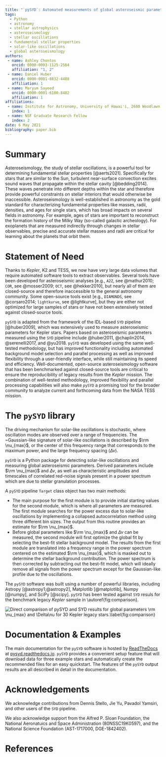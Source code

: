 ```yaml
---
title: "`pySYD`: Automated measurements of global asteroseismic parameters"
tags:
  - Python
  - astronomy
  - stellar astrophysics
  - asteroseismology
  - stellar oscillations
  - fundamental stellar properties
  - solar-like oscillations
  - global asteroseismology
authors:
 - name: Ashley Chontos
   orcid: 0000-0003-1125-2564
   affiliation: "1, 2"
 - name: Daniel Huber
   orcid: 0000-0001-8832-4488
   affiliation: 1
 - name: Maryum Sayeed 
   orcid: 0000-0001-6180-8482
   affiliation: 1
affiliations:
 - name: Institute for Astronomy, University of Hawai'i, 2680 Woodlawn Drive, Honolulu, HI 96822, USA
   index: 1
 - name: NSF Graduate Research Fellow
   index: 2
date: 6 May 2021
bibliography: paper.bib
---
```


# Summary

Asteroseismology, the study of stellar oscillations, is a powerful tool for determining fundamental stellar 
properties [@aerts2021]. Specifically for stars that are similar to the Sun, turbulent near-surface convection 
excites sound waves that propagate within the stellar cavity [@bedding2014]. These waves penetrate 
into different depths within the star and therefore provide powerful constraints on stellar interiors that would 
otherwise be inaccessible. Asteroseismology is well-established in astronomy as the gold standard for 
characterizing fundamental properties like masses, radii, densities, and ages for single stars, which has
broad impacts on several fields in astronomy. For example, ages of stars are important to reconstruct the 
formation history of the Milky Way (so-called galactic archeology). For exoplanets that are measured indirectly 
through changes in stellar observables, precise and accurate stellar masses and radii are critical for 
learning about the planets that orbit them.

# Statement of Need

Thanks to *Kepler*, K2 and TESS, we now have very large data volumes that require automated software tools
to extract observables. Several tools have been developed for asteroseismic analyses [e.g., `A2Z`, see @mathur2010; 
`COR`, see @mosser2009; `OCT`, see @hekker2010], but nearly all of them are closed-source and therefore inaccessible to 
the general astronomy community. Some open-source tools exist [e.g., `DIAMONDS`, see @corsaro2014; `lightkurve`, see
@lightkurve], but they are either not optimized for large samples of stars or have not been extensively tested 
against closed-source tools.

`pySYD` is adapted from the framework of the IDL-based `SYD` pipeline [@huber2009], which was extensively used 
to measure asteroseismic parameters for Kepler stars. Papers based on asteroseismic parameters measured using the 
`SYD` pipeline include @huber2011, @chaplin2014, @serenelli2017, and @yu2018. `pySYD` was developed using the same 
well-tested methodology, but has improved functionality including automated background model selection 
and parallel processing as well as improved flexibility through a user-friendly interface, while still 
maintaining its speed and efficiency. Well-documented, open-source asteroseismology software that has been 
benchmarked against closed-source tools are critical to ensure the reproducibility of legacy results from 
the *Kepler* mission. The combination of well-tested methodology, improved flexibility and parallel processing
capabilities will also make `pySYD` a promising tool for the broader community to analyze current and 
forthcoming data from the NASA TESS mission.

# The `pySYD` library

The driving mechanism for solar-like oscillations is stochastic, where oscillation modes are observed over a range 
of frequencies. The ~Gaussian-like signature of solar-like oscillations is described by $\rm \nu_{max}$, or the center
of this frequency range that corresponds to the maximum power, and the large frequency spacing ($\Delta\nu$). 

`pySYD` is a Python package for detecting solar-like oscillations and measuring global asteroseismic parameters. 
Derived parameters include $\rm \nu_{max}$ and $\Delta\nu$, as well as characteristic amplitudes and timescales 
of correlated red-noise signals present in a power spectrum which are due to stellar granulation processes.

A `pySYD` pipeline `Target` class object has two main methods:

- The main purpose for the first module is to provide initial starting values for the second module, which is where
  all parameters are measured. The first module searches for the power excess due to solar-like oscillations by
  implementing a collapsed autocorrelation method using three different bin sizes.  The output from this routine 
  provides an estimate for $\rm \nu_{max}$. 
- Before global parameters like $\rm \nu_{max}$ and $\Delta\nu$ can be measured, the second module will first optimize 
  the global fit by selecting the best-fit stellar background model. The results from the first module are translated 
  into a frequency range in the power spectrum centered on the estimated $\rm \nu_{max}$, which is masked out to 
  determine the stellar background contribution. The power spectrum is then corrected by subtracting out the best-fit 
  model, which will ideally remove all signals from the power spectrum except for the Gaussian-like profile due to the 
  oscillations.
  
The `pySYD` software was built using a number of powerful libraries, including Astropy [@astropy1;@astropy2], 
Matplotlib [@matplotlib], Numpy [@numpy], and SciPy [@scipy]. `pySYD` has been tested against `SYD` resuls for
the benchmark legacy *Kepler* sample in \autoref{fig:comparison}.

![Direct comparison of `pySYD` and `SYD` results for global parameters $\rm \nu_{max}$ and $\Delta\nu$ for 
30 *Kepler* legacy stars.\label{fig:comparison}](comparison.png)

# Documentation & Examples

The main documentation for the `pySYD` software is hosted by [ReadTheDocs](https://readthedocs.org) at
[pysyd.readthedocs.io](https://pysyd.readthedocs.io). `pySYD` provides a convenient setup feature that 
will download data for three example stars and automatically create the recommended files for an easy 
quickstart. The features of the `pySYD` output results are all described in detail in the documentation.

# Acknowledgements

We acknowledge contributions from Dennis Stello, Jie Yu, Pavadol Yamsiri, and other users of the `SYD` pipeline.

We also acknowledge support from the Alfred P. Sloan Foundation, the National Aeronatuics and Space Administration
(80NSSC19K0597), and the National Science Foundation (AST-1717000, DGE-1842402).

# References
